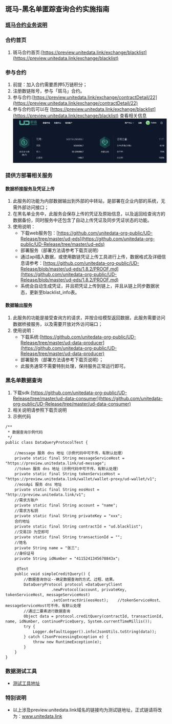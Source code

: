 ## 斑马-黑名单匿踪查询合约实施指南

### [斑马合约业务说明](banma-001.md)

### 合约首页
1. 斑马合约首页:[https://preview.unitedata.link/exchange/blacklist](https://preview.unitedata.link/exchange/blacklist) 

### 参与合约
1. 前提：加入合约需要质押5万链积分；
2. 注册数链账号，参与「斑马」合约。
3. 参与合约:[https://preview.unitedata.link/exchange/contractDetail/22](https://preview.unitedata.link/exchange/contractDetail/22)
4. 参与合约后可以在 [https://preview.unitedata.link/exchange/blacklist](https://preview.unitedata.link/exchange/blacklist) 查看相关信息
![image](images/banma_quick_start.png)


### 提供方部署相关服务
#### 数据桥接服务及凭证上传
1. 此服务的功能为内部数据输出到外部的中转站，是部署在企业内部的系统，无需外部访问接口；
2. 在黑名单业务中，此服务会保存上传的凭证及原始信息，以及返回给查询方的数据备份，同时服务中还包含了自动上传凭证及同步凭证状态的功能。
3. 使用说明：
	* 下载web服务包：[https://github.com/unitedata-org-public/UD-Release/tree/master/ud-eds](https://github.com/unitedata-org-public/UD-Release/tree/master/ud-eds)
	* 部署服务（部署方法请参考下载页说明）
	* 通过api插入数据，或使用数链凭证上传工具进行上传，数据格式及详细信息请参考：[https://github.com/unitedata-org-public/UD-Release/blob/master/ud-eds/1.8.2/PROOF.md](https://github.com/unitedata-org-public/UD-Release/blob/master/ud-eds/1.8.2/PROOF.md)
	* 系统会自动生成凭证，并且把凭证上传到链上，并且从链上同步数据状态，更新至blacklist_info表。

#### 数据输出服务
1. 此服务的功能是接受查询方的请求，并按合给模型返回数据，此服务需要访问数据桥接服务，以及需要开放对外访问端口；
3. 使用说明：
	* 下载系统:[https://github.com/unitedata-org-public/UD-Release/tree/master/ud-data-producer](https://github.com/unitedata-org-public/UD-Release/tree/master/ud-data-producer)
	* 部署服务（部署方法请参考下载页说明）；
	* 此服务通常不需要特别处理，保持服务正常运行即可。


### 黑名单数据查询
1. 下载sdk:[https://github.com/unitedata-org-public/UD-Release/tree/master/ud-data-consumer](https://github.com/unitedata-org-public/UD-Release/tree/master/ud-data-consumer)
2. 相关说明请参照下载页说明
3. 示例代码

````
/**
 * 数据查询示例代码
 */
public class DataQueryProtocolTest {

	//message 服务 dns 地址（示例代码中可不传，有默认处理）
    private static final String messageServiceHost = "https://preview.unitedata.link/ud-message";
    //token 服务 dns 地址（示例代码中可不传，有默认处理）
    private static final String tokenServiceHost = "https://preview.unitedata.link/wallet/wallet-proxy/ud-wallet/v1";
    //eosApi 服务 dns 地址
    private static final String eosHost = "http://preview.unitedata.link/v1";
    //需求方账户
    private static final String account = "name";
    //需求方私钥
    private static final String privateKey = "xxx";
    合约地址
    private static final String contractId = "ud.blacklist";
    //交易ID 为空即可
    private static final String transactionId = "";
    //姓名
    private String name = "张三";
    //身份证号
    private String idNumber = "4115241345678843x";

     @Test
    public void simpleCreditQuery() {
        //数据查询协议--确定数据查询的方式、过程、结果。
        DataQueryProtocol protocol =DataQueryClient
                    .newProtocol(account, privateKey, tokenServiceHost, messageServiceHost)
                    .setContractUri(eosHost);    //tokenServiceHost、messageServiceHost可不传，有默认处理
        //通过二要素进行数据查询
        Object data = protocol.creditQuery(contractId, transactionId, name, idNumber, continuePriceQuery, System.currentTimeMillis());
        try {
            Logger.defaultLogger().info(JsonUtils.toString(data));
        } catch (JsonProcessingException e) {
            throw new RuntimeException(e);
        }
    }
}
````

### 数据测试工具
* [测试工具地址](https://github.com/unitedata-org-public/ud-test-tool)

### 特别说明
* 以上涉及preview.unitedata.link域名的链接均为测试链地址，正式链请将改为：www.unitedata.link
